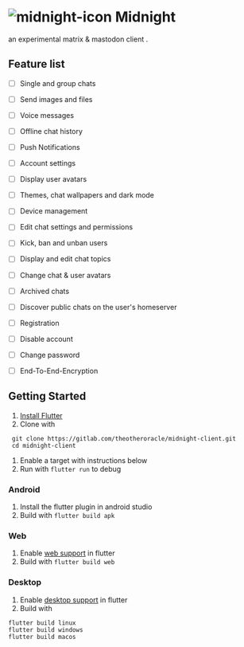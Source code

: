# ![midnight-icon](https://assets.gitlab-static.net/uploads/-/system/project/avatar/21814193/x1024.png?width=40) Midnight

an experimental matrix & mastodon client .

## Feature list

- [ ] Single and group chats
- [ ] Send images and files
- [ ] Voice messages
- [ ] Offline chat history
- [ ] Push Notifications
- [ ] Account settings
- [ ] Display user avatars
- [ ] Themes, chat wallpapers and dark mode
- [ ] Device management
- [ ] Edit chat settings and permissions
- [ ] Kick, ban and unban users
- [ ] Display and edit chat topics
- [ ] Change chat & user avatars
- [ ] Archived chats
- [ ] Discover public chats on the user's homeserver
- [ ] Registration
- [ ] Disable account
- [ ] Change password
- [ ] End-To-End-Encryption


## Getting Started

1. [Install Flutter](https://flutter.dev/docs/get-started/install)
1. Clone with
```
 git clone https://gitlab.com/theotheroracle/midnight-client.git
 cd midnight-client
```
1. Enable a target with instructions below
1. Run with `flutter run` to debug

### Android

1. Install the flutter plugin in android studio
1. Build with `flutter build apk`

### Web

1. Enable [web support](https://flutter.dev/docs/get-started/web) in flutter
1. Build with `flutter build web`

### Desktop

1. Enable [desktop support](https://flutter.dev/desktop) in flutter 
1. Build with
```
flutter build linux
flutter build windows
flutter build macos
```
